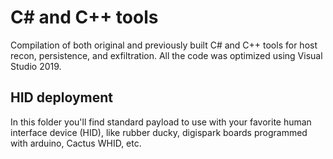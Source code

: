 # C# and C++ tools
Compilation of both original and previously built C# and C++ tools for host recon, persistence, and exfiltration. All the code was optimized using Visual Studio 2019.

## HID deployment
In this folder you'll find standard payload to use with your favorite human interface device (HID), like rubber ducky, digispark boards programmed with arduino, Cactus WHID, etc. 
